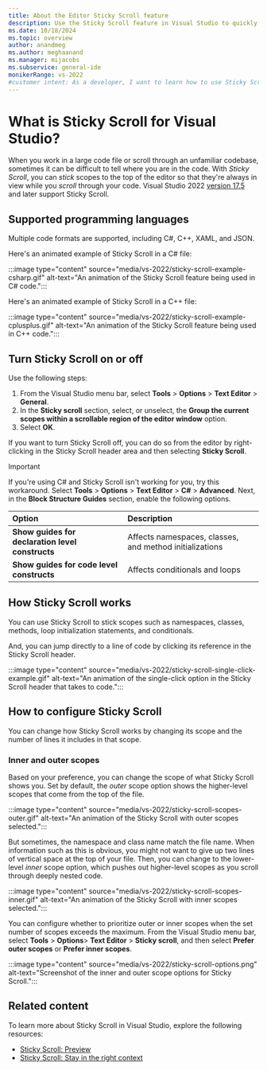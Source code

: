```yaml
---
title: About the Editor Sticky Scroll feature
description: Use the Sticky Scroll feature in Visual Studio to quickly view code scopes at the top of the editor, which helps you stay in the right context while you code. 
ms.date: 10/18/2024
ms.topic: overview 
author: anandmeg
ms.author: meghaanand
ms.manager: mijacobs
ms.subservice: general-ide
monikerRange: vs-2022
#customer intent: As a developer, I want to learn how to use Sticky Scroll to help me understand where I am in unfamiliar code.
---
```


# What is Sticky Scroll for Visual Studio?

When you work in a large code file or scroll through an unfamiliar codebase, sometimes it can be difficult to tell where you are in the code. With *Sticky Scroll*, you can *stick* scopes to the top of the editor so that they're always in view while you *scroll* through your code. Visual Studio 2022 [version 17.5](/visualstudio/releases/2022/release-notes-v17.5) and later support Sticky Scroll.

## Supported programming languages

Multiple code formats are supported, including C#, C++, XAML, and JSON.

Here's an animated example of Sticky Scroll in a C# file:

:::image type="content" source="media/vs-2022/sticky-scroll-example-csharp.gif" alt-text="An animation of the Sticky Scroll feature being used in C# code.":::

Here's an animated example of Sticky Scroll in a C++ file:

:::image type="content" source="media/vs-2022/sticky-scroll-example-cplusplus.gif" alt-text="An animation of the Sticky Scroll feature being used in C++ code.":::

## Turn Sticky Scroll on or off

Use the following steps:

1. From the Visual Studio menu bar, select **Tools** > **Options** > **Text Editor** > **General**.
1. In the **Sticky scroll** section, select, or unselect, the **Group the current scopes within a scrollable region of the editor window** option.
1. Select **OK**.

If you want to turn Sticky Scroll off, you can do so from the editor by right-clicking in the Sticky Scroll header area and then selecting **Sticky Scroll**.

> [!IMPORTANT]
> If you're using C# and Sticky Scroll isn't working for you, try this workaround. Select **Tools** > **Options** > **Text Editor** > **C#** > **Advanced**. Next, in the **Block Structure Guides** section, enable the following options.
>
> | Option   | Description |
> |:---------|:------------|
> |**Show guides for declaration level constructs** | Affects namespaces, classes, and method initializations |
> |**Show guides for code level constructs**        | Affects conditionals and loops |
>

## How Sticky Scroll works

You can use Sticky Scroll to stick scopes such as namespaces, classes, methods, loop initialization statements, and conditionals.

And, you can jump directly to a line of code by clicking its reference in the Sticky Scroll header.

:::image type="content" source="media/vs-2022/sticky-scroll-single-click-example.gif" alt-text="An animation of the single-click option in the Sticky Scroll header that takes to code.":::

## How to configure Sticky Scroll

You can change how Sticky Scroll works by changing its scope and the number of lines it includes in that scope.

### Inner and outer scopes

Based on your preference, you can change the scope of what Sticky Scroll shows you. Set by default, the *outer* scope option shows the higher-level scopes that come from the top of the file.

:::image type="content" source="media/vs-2022/sticky-scroll-scopes-outer.gif" alt-text="An animation of the Sticky Scroll with outer scopes selected.":::

But sometimes, the namespace and class name match the file name. When information such as this is obvious, you might not want to give up two lines of vertical space at the top of your file. Then, you can change to the lower-level *inner* scope option, which pushes out higher-level scopes as you scroll through deeply nested code.

:::image type="content" source="media/vs-2022/sticky-scroll-scopes-inner.gif" alt-text="An animation of the Sticky Scroll with inner scopes selected.":::

You can configure whether to prioritize outer or inner scopes when the set number of scopes exceeds the maximum. From the Visual Studio menu bar, select **Tools** > **Options**> **Text Editor** > **Sticky scroll**, and then select **Prefer outer scopes** or **Prefer inner scopes**.

:::image type="content" source="media/vs-2022/sticky-scroll-options.png" alt-text="Screenshot of the inner and outer scope options for Sticky Scroll.":::

## Related content

To learn more about Sticky Scroll in Visual Studio, explore the following resources:

- [Sticky Scroll: Preview](https://devblogs.microsoft.com/visualstudio/sticky-scroll-now-in-preview/)
- [Sticky Scroll: Stay in the right context](https://devblogs.microsoft.com/visualstudio/sticky-scroll-stay-in-the-right-context/)
